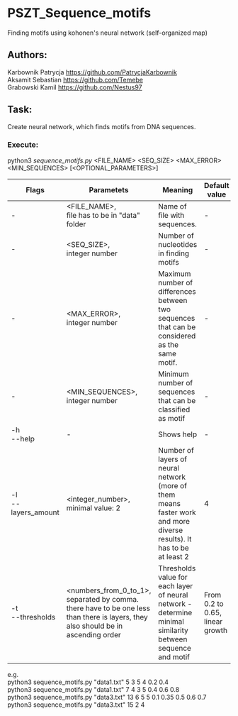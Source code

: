 # PSZT_Sequence_motifs
Finding motifs using kohonen's neural network (self-organized map)

## Authors:
Karbownik Patrycja https://github.com/PatrycjaKarbownik <br>
Aksamit Sebastian https://github.com/Temebe <br>
Grabowski Kamil https://github.com/Nestus97

## Task:
Create neural network, which finds motifs from DNA sequences.

### Execute:
python3 *sequence_motifs.py* <FILE_NAME> <SEQ_SIZE> <MAX_ERROR> <MIN_SEQUENCES> [<OPTIONAL_PARAMETERS>]

| Flags | Parametets | Meaning | Default value |
| ------ | ------ | ------ | ------ |
|-|<FILE_NAME>,<br> file has to be in "data" folder| Name of file with sequences.| - |
|-|<SEQ_SIZE>,<br> integer number | Number of nucleotides in finding motifs | - |
|-|<MAX_ERROR>,<br> integer number | Maximum number of differences between two sequences that can be considered as the same motif. | - |
|-|<MIN_SEQUENCES>,<br> integer number | Minimum number of sequences that can be classified as motif | - |
| -h<br>--help| - | Shows help | - |
| -l<br>--layers_amount | <integer_number>,<br>minimal value: 2 | Number of layers of neural network (more of them means faster work and more diverse results). It has to be at least 2 | 4 |
| -t<br>--thresholds | <numbers_from_0_to_1>,<br>separated by comma. there have to be one less than there is layers, they also should be in ascending order |  Thresholds value for each layer of neural network - determine minimal similarity between sequence and motif | From 0.2 to 0.65, linear growth |

e.g. <br>
python3 sequence_motifs.py "data1.txt" 5 3 5 4 0.2 0.4 <br>
python3 sequence_motifs.py "data1.txt" 7 4 3 5 0.4 0.6 0.8 <br>
python3 sequence_motifs.py "data3.txt" 13 6 5 5 0.1 0.35 0.5 0.6 0.7 <br>
python3 sequence_motifs.py "data3.txt" 15 2 4 <br>
